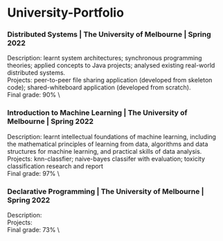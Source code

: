 # University-Portfolio

### Distributed Systems | The University of Melbourne | Spring 2022
Description: learnt system architectures; synchronous programming theories; applied concepts to Java projects; analysed existing real-world distributed systems. \
Projects: peer-to-peer file sharing application (developed from skeleton code); shared-whiteboard application (developed from scratch). \
Final grade: 90% \

### Introduction to Machine Learning | The University of Melbourne | Spring 2022
Description: learnt intellectual foundations of machine learning, including the mathematical principles of learning from data, algorithms and data structures for machine learning, and practical skills of data analysis. \
Projects: knn-classfier; naive-bayes classifer with evaluation; toxicity classification research and report \
Final grade: 97% \

### Declarative Programming | The University of Melbourne | Spring 2022
Description: \
Projects:  \
Final grade: 73% \
